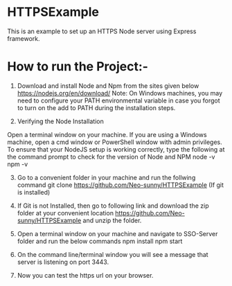 # HTTPSExample
This is an example to set up an HTTPS Node server using Express framework.

# How to run the Project:-

1. Download and install Node and Npm from the sites given below
https://nodejs.org/en/download/
Note: On Windows machines, you may need to configure your PATH environmental variable in case you forgot to turn on the add to PATH during the installation steps.

2. Verifying the Node Installation

Open a terminal window on your machine. If you are using a Windows machine, open a cmd window or PowerShell window with admin privileges.
To ensure that your NodeJS setup is working correctly, type the following at the command prompt to check for the version of Node and NPM
node -v
npm -v

3. Go to a convenient folder in your machine and run the follwing command
   git clone  https://github.com/Neo-sunny/HTTPSExample  (If git is installed)

4.  If Git is not Installed, then go to following link and download the zip folder at your convenient          location   https://github.com/Neo-sunny/HTTPSExample and unzip the folder.

5. Open a terminal window on your machine and navigate to SSO-Server  folder and run the below commands
    npm install
    npm start
6. On the command line/terminal window you will see a message that server is listening on port  3443.
7. Now you can test the https url on your browser.
     


